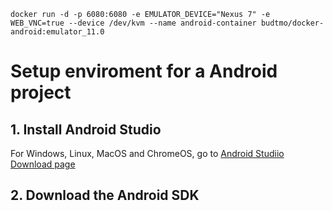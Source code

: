 `docker run -d -p 6080:6080 -e EMULATOR_DEVICE="Nexus 7" -e WEB_VNC=true --device /dev/kvm --name android-container budtmo/docker-android:emulator_11.0`

# Setup enviroment for a Android project

## 1. Install Android Studio 
For Windows, Linux, MacOS and ChromeOS, go to [Android Studiio Download page](https://developer.android.com/studio)
## 2. Download the Android SDK
